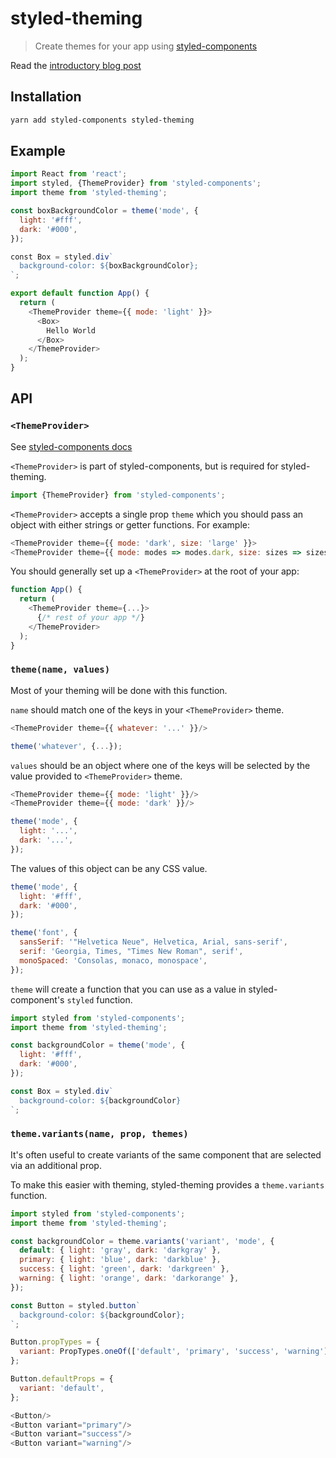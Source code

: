 # styled-theming

> Create themes for your app using [styled-components](https://www.styled-components.com/)

Read the [introductory blog post](http://thejameskyle.com/styled-theming.html)

## Installation

```sh
yarn add styled-components styled-theming
```

## Example

```js
import React from 'react';
import styled, {ThemeProvider} from 'styled-components';
import theme from 'styled-theming';

const boxBackgroundColor = theme('mode', {
  light: '#fff',
  dark: '#000',
});

const Box = styled.div`
  background-color: ${boxBackgroundColor};
`;

export default function App() {
  return (
    <ThemeProvider theme={{ mode: 'light' }}>
      <Box>
        Hello World
      </Box>
    </ThemeProvider>
  );
}
```

## API

### `<ThemeProvider>`

See [styled-components docs](https://www.styled-components.com/docs/advanced#theming)

`<ThemeProvider>` is part of styled-components, but is required for styled-theming.

```js
import {ThemeProvider} from 'styled-components';
```

`<ThemeProvider>` accepts a single prop `theme` which you should pass an object
with either strings or getter functions. For example:

```js
<ThemeProvider theme={{ mode: 'dark', size: 'large' }}>
<ThemeProvider theme={{ mode: modes => modes.dark, size: sizes => sizes.large }}>
```

You should generally set up a `<ThemeProvider>` at the root of your app:

```js
function App() {
  return (
    <ThemeProvider theme={...}>
      {/* rest of your app */}
    </ThemeProvider>
  );
}
```

### `theme(name, values)`

Most of your theming will be done with this function.

`name` should match one of the keys in your `<ThemeProvider>` theme.

```js
<ThemeProvider theme={{ whatever: '...' }}/>

theme('whatever', {...});
```

`values` should be an object where one of the keys will be selected by the
value provided to `<ThemeProvider>` theme.

```js
<ThemeProvider theme={{ mode: 'light' }}/>
<ThemeProvider theme={{ mode: 'dark' }}/>

theme('mode', {
  light: '...',
  dark: '...',
});
```

The values of this object can be any CSS value.

```js
theme('mode', {
  light: '#fff',
  dark: '#000',
});

theme('font', {
  sansSerif: '"Helvetica Neue", Helvetica, Arial, sans-serif',
  serif: 'Georgia, Times, "Times New Roman", serif',
  monoSpaced: 'Consolas, monaco, monospace',
});
```

`theme` will create a function that you can use as a value in
styled-component's `styled` function.

```js
import styled from 'styled-components';
import theme from 'styled-theming';

const backgroundColor = theme('mode', {
  light: '#fff',
  dark: '#000',
});

const Box = styled.div`
  background-color: ${backgroundColor}
`;
```

### `theme.variants(name, prop, themes)`

It's often useful to create variants of the same component that are selected
via an additional prop.

To make this easier with theming, styled-theming provides a `theme.variants`
function.

```js
import styled from 'styled-components';
import theme from 'styled-theming';

const backgroundColor = theme.variants('variant', 'mode', {
  default: { light: 'gray', dark: 'darkgray' },
  primary: { light: 'blue', dark: 'darkblue' },
  success: { light: 'green', dark: 'darkgreen' },
  warning: { light: 'orange', dark: 'darkorange' },
});

const Button = styled.button`
  background-color: ${backgroundColor};
`;

Button.propTypes = {
  variant: PropTypes.oneOf(['default', 'primary', 'success', 'warning'])
};

Button.defaultProps = {
  variant: 'default',
};

<Button/>
<Button variant="primary"/>
<Button variant="success"/>
<Button variant="warning"/>
```
